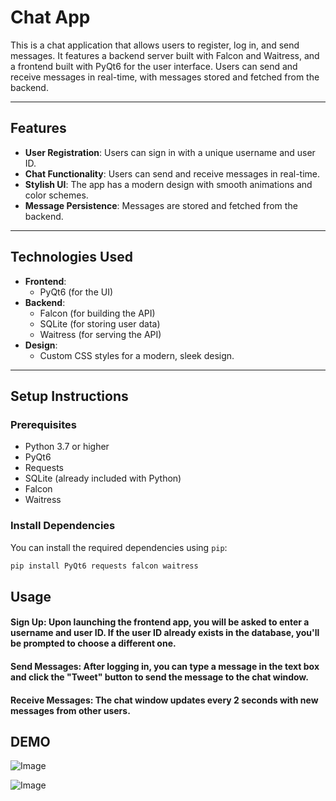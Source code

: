 # Chat App

This is a chat application that allows users to register, log in, and send messages. It features a backend server built with Falcon and Waitress, and a frontend built with PyQt6 for the user interface. Users can send and receive messages in real-time, with messages stored and fetched from the backend.

---

## Features

- **User Registration**: Users can sign in with a unique username and user ID.
- **Chat Functionality**: Users can send and receive messages in real-time.
- **Stylish UI**: The app has a modern design with smooth animations and color schemes.
- **Message Persistence**: Messages are stored and fetched from the backend.

---

## Technologies Used

- **Frontend**:
  - PyQt6 (for the UI)
- **Backend**:
  - Falcon (for building the API)
  - SQLite (for storing user data)
  - Waitress (for serving the API)
- **Design**:
  - Custom CSS styles for a modern, sleek design.

---

## Setup Instructions

### Prerequisites

- Python 3.7 or higher
- PyQt6
- Requests
- SQLite (already included with Python)
- Falcon
- Waitress

### Install Dependencies

You can install the required dependencies using `pip`:

```bash
pip install PyQt6 requests falcon waitress
```

## Usage
#### Sign Up: Upon launching the frontend app, you will be asked to enter a username and user ID. If the user ID already exists in the database, you'll be prompted to choose a different one.
#### Send Messages: After logging in, you can type a message in the text box and click the "Tweet" button to send the message to the chat window.
#### Receive Messages: The chat window updates every 2 seconds with new messages from other users.


## DEMO

![Image](https://github.com/user-attachments/assets/1f9c718d-df5c-4361-a13d-2253a931d014)

![Image](https://github.com/user-attachments/assets/c6332432-11e8-45b6-a540-b180a886a04f)

